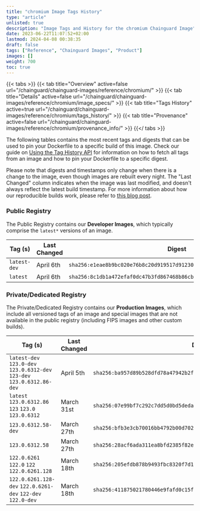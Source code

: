 ```yaml
---
title: "chromium Image Tags History"
type: "article"
unlisted: true
description: "Image Tags and History for the chromium Chainguard Image"
date: 2023-06-22T11:07:52+02:00
lastmod: 2024-04-08 00:38:35
draft: false
tags: ["Reference", "Chainguard Images", "Product"]
images: []
weight: 700
toc: true
---
```


{{< tabs >}}
{{< tab title="Overview" active=false url="/chainguard/chainguard-images/reference/chromium/" >}}
{{< tab title="Details" active=false url="/chainguard/chainguard-images/reference/chromium/image_specs/" >}}
{{< tab title="Tags History" active=true url="/chainguard/chainguard-images/reference/chromium/tags_history/" >}}
{{< tab title="Provenance" active=false url="/chainguard/chainguard-images/reference/chromium/provenance_info/" >}}
{{</ tabs >}}

The following tables contains the most recent tags and digests that can be used to pin your Dockerfile to a specific build of this image. Check our guide on [Using the Tag History API](/chainguard/chainguard-images/using-the-tag-history-api/) for information on how to fetch all tags from an image and how to pin your Dockerfile to a specific digest.

Please note that digests and timestamps only change when there is a change to the image, even though images are rebuilt every night. The "Last Changed" column indicates when the image was last modified, and doesn't always reflect the latest build timestamp. For more information about how our reproducible builds work, please refer to [this blog post](https://www.chainguard.dev/unchained/reproducing-chainguards-reproducible-image-builds).

### Public Registry
The Public Registry contains our **Developer Images**, which typically comprise the `latest*` versions of an image.

| Tag (s)       | Last Changed | Digest                                                                    |
|---------------|--------------|---------------------------------------------------------------------------|
|  `latest-dev` | April 6th    | `sha256:e1eae8b9bc020e76b8c20d919517d91230ff6a881f4a503746998296dcf782cb` |
|  `latest`     | April 6th    | `sha256:8c1db1a472efaf0dc47b3fd867468b86cb17e98d7773f5eac2fa5575a44ff765` |


### Private/Dedicated Registry
The Private/Dedicated Registry contains our **Production Images**, which include all versioned tags of an image and special images that are not available in the public registry (including FIPS images and other custom builds).

| Tag (s)                                                                  | Last Changed | Digest                                                                    |
|--------------------------------------------------------------------------|--------------|---------------------------------------------------------------------------|
|  `latest-dev` `123.0-dev` `123.0.6312-dev` `123-dev` `123.0.6312.86-dev` | April 5th    | `sha256:ba957d89b528dfd78a47942b2f045243f1f2847740467b97d4e12f4d838f14e2` |
|  `latest` `123.0.6312.86` `123` `123.0` `123.0.6312`                     | March 31st   | `sha256:07e99bf7c292c7dd5d0bd5deda0b00f541a015fdda2a1f97444053787bd46803` |
|  `123.0.6312.58-dev`                                                     | March 27th   | `sha256:bfb3e3cb70016bb4792b00d7021925de744ea1387959298964b79f06d3eccb61` |
|  `123.0.6312.58`                                                         | March 27th   | `sha256:28acf6ada311ea8bfd2385f82e00f52937575516ead9ab72100a8b57e1ce9551` |
|  `122.0.6261` `122.0` `122` `122.0.6261.128`                             | March 18th   | `sha256:205efdb878b9493fbc8320f7d1a882cb93c7513159488189b747d6175f238e9b` |
|  `122.0.6261.128-dev` `122.0.6261-dev` `122-dev` `122.0-dev`             | March 18th   | `sha256:411875021780446e9fafd0c15f4f900ab1f4255d05faad659336df47f3617bbf` |

